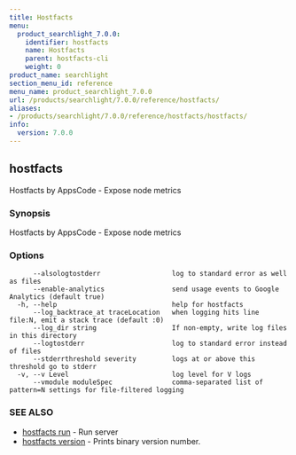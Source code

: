 ```yaml
---
title: Hostfacts
menu:
  product_searchlight_7.0.0:
    identifier: hostfacts
    name: Hostfacts
    parent: hostfacts-cli
    weight: 0
product_name: searchlight
section_menu_id: reference
menu_name: product_searchlight_7.0.0
url: /products/searchlight/7.0.0/reference/hostfacts/
aliases:
- /products/searchlight/7.0.0/reference/hostfacts/hostfacts/
info:
  version: 7.0.0
---
```


## hostfacts

Hostfacts by AppsCode - Expose node metrics

### Synopsis

Hostfacts by AppsCode - Expose node metrics

### Options

```
      --alsologtostderr                  log to standard error as well as files
      --enable-analytics                 send usage events to Google Analytics (default true)
  -h, --help                             help for hostfacts
      --log_backtrace_at traceLocation   when logging hits line file:N, emit a stack trace (default :0)
      --log_dir string                   If non-empty, write log files in this directory
      --logtostderr                      log to standard error instead of files
      --stderrthreshold severity         logs at or above this threshold go to stderr
  -v, --v Level                          log level for V logs
      --vmodule moduleSpec               comma-separated list of pattern=N settings for file-filtered logging
```

### SEE ALSO

* [hostfacts run](/products/searchlight/7.0.0/reference/hostfacts/hostfacts_run)	 - Run server
* [hostfacts version](/products/searchlight/7.0.0/reference/hostfacts/hostfacts_version)	 - Prints binary version number.


